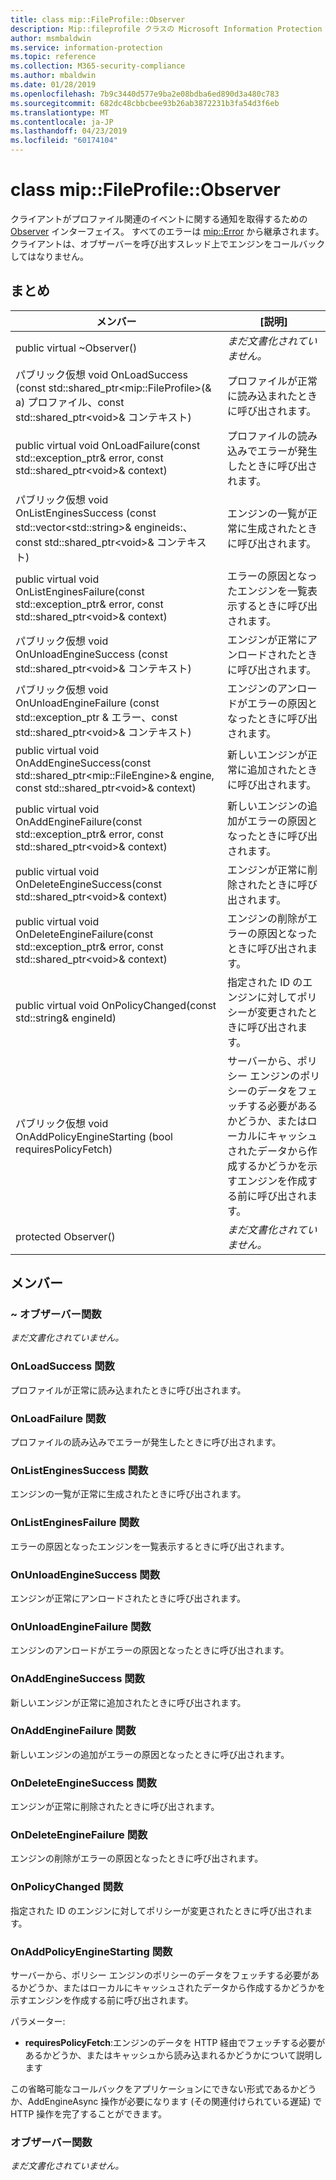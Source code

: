 ```yaml
---
title: class mip::FileProfile::Observer
description: Mip::fileprofile クラスの Microsoft Information Protection (MIP) SDK について説明します。
author: msmbaldwin
ms.service: information-protection
ms.topic: reference
ms.collection: M365-security-compliance
ms.author: mbaldwin
ms.date: 01/28/2019
ms.openlocfilehash: 7b9c3440d577e9ba2e08bdba6ed890d3a480c783
ms.sourcegitcommit: 682dc48cbbcbee93b26ab3872231b3fa54d3f6eb
ms.translationtype: MT
ms.contentlocale: ja-JP
ms.lasthandoff: 04/23/2019
ms.locfileid: "60174104"
---
```

# <a name="class-mipfileprofileobserver"></a>class mip::FileProfile::Observer 
クライアントがプロファイル関連のイベントに関する通知を取得するための [Observer](class_mip_fileprofile_observer.md) インターフェイス。
すべてのエラーは [mip::Error](class_mip_error.md) から継承されます。 クライアントは、オブザーバーを呼び出すスレッド上でエンジンをコールバックしてはなりません。
  
## <a name="summary"></a>まとめ
 メンバー                        | [説明]                                
--------------------------------|---------------------------------------------
public virtual ~Observer()  | _まだ文書化されていません。_
パブリック仮想 void OnLoadSuccess (const std::shared_ptr\<mip::FileProfile\>(& a) プロファイル、const std::shared_ptr\<void\>& コンテキスト)  |  プロファイルが正常に読み込まれたときに呼び出されます。
public virtual void OnLoadFailure(const std::exception_ptr& error, const std::shared_ptr\<void\>& context)  |  プロファイルの読み込みでエラーが発生したときに呼び出されます。
パブリック仮想 void OnListEnginesSuccess (const std::vector\<std::string\>& engineids:、const std::shared_ptr\<void\>& コンテキスト)  |  エンジンの一覧が正常に生成されたときに呼び出されます。
public virtual void OnListEnginesFailure(const std::exception_ptr& error, const std::shared_ptr\<void\>& context)  |  エラーの原因となったエンジンを一覧表示するときに呼び出されます。
パブリック仮想 void OnUnloadEngineSuccess (const std::shared_ptr\<void\>& コンテキスト)  |  エンジンが正常にアンロードされたときに呼び出されます。
パブリック仮想 void OnUnloadEngineFailure (const std::exception_ptr & エラー、const std::shared_ptr\<void\>& コンテキスト)  |  エンジンのアンロードがエラーの原因となったときに呼び出されます。
public virtual void OnAddEngineSuccess(const std::shared_ptr\<mip::FileEngine\>& engine, const std::shared_ptr\<void\>& context)  |  新しいエンジンが正常に追加されたときに呼び出されます。
public virtual void OnAddEngineFailure(const std::exception_ptr& error, const std::shared_ptr\<void\>& context)  |  新しいエンジンの追加がエラーの原因となったときに呼び出されます。
public virtual void OnDeleteEngineSuccess(const std::shared_ptr\<void\>& context)  |  エンジンが正常に削除されたときに呼び出されます。
public virtual void OnDeleteEngineFailure(const std::exception_ptr& error, const std::shared_ptr\<void\>& context)  |  エンジンの削除がエラーの原因となったときに呼び出されます。
public virtual void OnPolicyChanged(const std::string& engineId)  |  指定された ID のエンジンに対してポリシーが変更されたときに呼び出されます。
パブリック仮想 void OnAddPolicyEngineStarting (bool requiresPolicyFetch)  |  サーバーから、ポリシー エンジンのポリシーのデータをフェッチする必要があるかどうか、またはローカルにキャッシュされたデータから作成するかどうかを示すエンジンを作成する前に呼び出されます。
protected Observer()  | _まだ文書化されていません。_
  
## <a name="members"></a>メンバー
  
### <a name="observer-function"></a>~ オブザーバー関数
_まだ文書化されていません。_

  
### <a name="onloadsuccess-function"></a>OnLoadSuccess 関数
プロファイルが正常に読み込まれたときに呼び出されます。
  
### <a name="onloadfailure-function"></a>OnLoadFailure 関数
プロファイルの読み込みでエラーが発生したときに呼び出されます。
  
### <a name="onlistenginessuccess-function"></a>OnListEnginesSuccess 関数
エンジンの一覧が正常に生成されたときに呼び出されます。
  
### <a name="onlistenginesfailure-function"></a>OnListEnginesFailure 関数
エラーの原因となったエンジンを一覧表示するときに呼び出されます。
  
### <a name="onunloadenginesuccess-function"></a>OnUnloadEngineSuccess 関数
エンジンが正常にアンロードされたときに呼び出されます。
  
### <a name="onunloadenginefailure-function"></a>OnUnloadEngineFailure 関数
エンジンのアンロードがエラーの原因となったときに呼び出されます。
  
### <a name="onaddenginesuccess-function"></a>OnAddEngineSuccess 関数
新しいエンジンが正常に追加されたときに呼び出されます。
  
### <a name="onaddenginefailure-function"></a>OnAddEngineFailure 関数
新しいエンジンの追加がエラーの原因となったときに呼び出されます。
  
### <a name="ondeleteenginesuccess-function"></a>OnDeleteEngineSuccess 関数
エンジンが正常に削除されたときに呼び出されます。
  
### <a name="ondeleteenginefailure-function"></a>OnDeleteEngineFailure 関数
エンジンの削除がエラーの原因となったときに呼び出されます。
  
### <a name="onpolicychanged-function"></a>OnPolicyChanged 関数
指定された ID のエンジンに対してポリシーが変更されたときに呼び出されます。
  
### <a name="onaddpolicyenginestarting-function"></a>OnAddPolicyEngineStarting 関数
サーバーから、ポリシー エンジンのポリシーのデータをフェッチする必要があるかどうか、またはローカルにキャッシュされたデータから作成するかどうかを示すエンジンを作成する前に呼び出されます。

パラメーター:  
* **requiresPolicyFetch**:エンジンのデータを HTTP 経由でフェッチする必要があるかどうか、またはキャッシュから読み込まれるかどうかについて説明します


この省略可能なコールバックをアプリケーションにできない形式であるかどうか、AddEngineAsync 操作が必要になります (その関連付けられている遅延) で HTTP 操作を完了することができます。
  
### <a name="observer-function"></a>オブザーバー関数
_まだ文書化されていません。_
